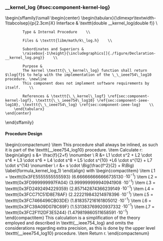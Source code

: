 ### \_\_kernel\_log {#sec:component-kernel-log}

\begin{sffamily}\small
	\begin{center}
		\begin{tabularx}{\dimexpr\textwidth-1\tabcolsep}{p{2.3cm}X}
			Interface       & \texttt{double \_\_kernel\_log(double f)} \\ 
			
			Type & Internal Procedure    \\ 
			
			Files & \texttt{libm/math/k\_log.h}    \\ 
			
			Subordinates and Superiors &
			\raisebox{-1\height}{\includegraphics[]{./figure/Declaration-__kernel_log.png}}    \\ 
			
			Purpose & 
			The kernel \texttt{\_\_kernel\_log} function shall return $\log{f}$ to help with the implementation of the \_\_ieee754\_log10 procedure. \newline
			This component does not implement software requirements by itself.    \\ 
			
			References & \texttt{\_\_kernel\_logf} \ref{sec:component-kernel-logf}, \texttt{\_\_ieee754\_log10} \ref{sec:component-ieee-log10}, \texttt{\_\_ieee754\_log} \ref{sec:component-ieee-log}    \\ 
		\end{tabularx}
	\end{center}
\end{sffamily}

#### Procedure Design

\begin{compactenum}
	\item This procedure shall always be inlined, as such it is part of the \texttt{\_\_ieee754\_log10} procedure.
	\item Calculate r:
	\begin{align}
		s &= \frac{f}{2+f} \nonumber \\
		R &= L1 \cdot s^2 + L2 \cdot s^4 + L3 \cdot s^6 + L4 \cdot s^8 + L5 \cdot s^{10} +L6 \cdot s^{12} + L7 \cdot s^{14} \nonumber \\
		r &= s \cdot \Big(\frac{f^2}{2} + R\Big) \label{formula_kernel_log_1}
	\end{align}
	with
	\begin{compactitem}
		\item $L1$ = \texttt{0x3FE5555555555593} (6.666666666666735130 $\cdot 10^{-1}$)
		\item $L2$ = \texttt{0x3FD999999997FA04} (3.999999999940941908 $\cdot 10^{-1}$)
		\item $L3$ = \texttt{0x3FD2492494229359} (2.857142874366239149 $\cdot 10^{-1}$)
		\item $L4$ = \texttt{0x3FCC71C51D8E78AF} (2.222219843214978396 $\cdot 10^{-1}$)
		\item $L5$ = \texttt{0x3FC7466496CB03DE} (1.818357216161805012 $\cdot 10^{-1}$)
		\item $L6$ = \texttt{0x3FC39A09D078C69F} (1.531383769920937332 $\cdot 10^{-1}$)
		\item $L7$ = \texttt{0x3FC2F112DF3E5244} (1.479819860511658591 $\cdot 10^{-1}$)
	\end{compactitem}
	This calculation is a simplification of the theory employed and described in \texttt{\_\_ieee754\_log} and omits the considerations regarding extra precision, as this is done by the upper level \texttt{\_\_ieee754\_log10} procedure.
	\item Return r.
\end{compactenum}
